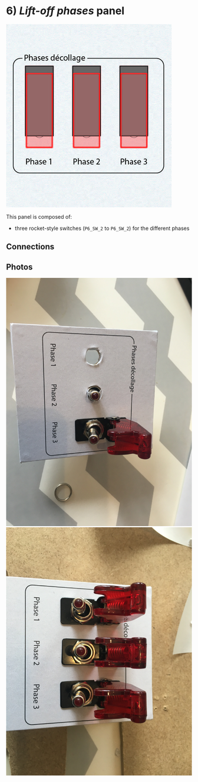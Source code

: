 # 6) *Lift-off phases* panel

![panel](design-6.jpg)

This panel is composed of:
- three rocket-style switches (`P6_SW_2` to `P6_SW_2`) for the different phases

## Connections


## Photos
![flight-mode](../../photos/panels/6-lift-off/IMG_2245.JPG)
![flight-mode](../../photos/panels/6-lift-off/IMG_2246.JPG)
